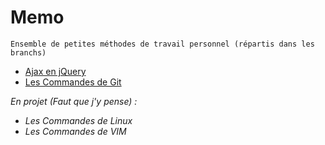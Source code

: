 # Memo
    Ensemble de petites méthodes de travail personnel (répartis dans les branchs)

* [Ajax en jQuery](https://github.com/YlrahcPlay/Memo/tree/Ajax)
* [Les Commandes de Git](https://github.com/YlrahcPlay/Memo/tree/Git)

*En projet (Faut que j'y pense) :*
* *Les Commandes de Linux*
* *Les Commandes de VIM*
